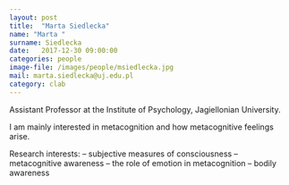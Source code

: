 ```yaml
---
layout: post
title:  "Marta Siedlecka"
name: "Marta "
surname: Siedlecka
date:   2017-12-30 09:00:00
categories: people
image-file: /images/people/msiedlecka.jpg
mail: marta.siedlecka@uj.edu.pl
category: clab
---
```


Assistant Professor at the Institute of Psychology, Jagiellonian University.

I am mainly interested in metacognition and how metacognitive feelings arise.

Research interests:
– subjective measures of consciousness
– metacognitive awareness
– the role of emotion in metacognition
– bodily awareness
